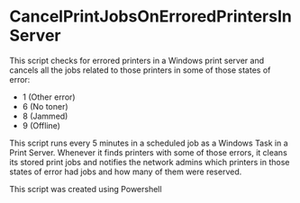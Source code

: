 # CancelPrintJobsOnErroredPrintersInServer

This script checks for errored printers in a Windows print server and cancels all the jobs related to those printers in some of those states of error:  
  - 1 (Other error)
  - 6 (No toner)
  - 8 (Jammed)
  - 9 (Offline)

This script runs every 5 minutes in a scheduled job as a Windows Task in a Print Server. Whenever it finds printers with some of those errors, it cleans its stored print jobs and notifies the network admins which printers in those states of error had jobs and how many of them were reserved.

This script was created using Powershell

